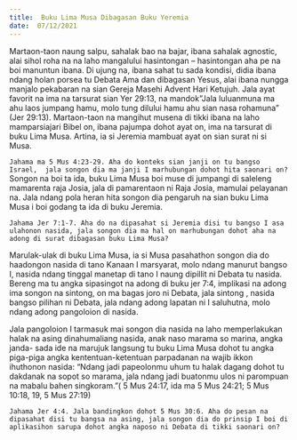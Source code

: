 ```yaml
---
title:  Buku Lima Musa Dibagasan Buku Yeremia
date:  07/12/2021
---
```


Martaon-taon naung salpu, sahalak bao na bajar, ibana sahalak agnostic, alai sihol roha na na laho mangalului hasintongan – hasintongan aha pe na boi manuntun ibana. Di ujung na, ibana sahat tu sada kondisi, didia ibana ndang holan porsea tu Debata Ama dan dibagasan Yesus, alai ibana nungga manjalo pekabaran na sian Gereja Masehi Advent Hari Ketujuh. Jala ayat favorit na ima na tarsurat sian Yer 29:13, na mandok”Jala luluanmuna ma ahu laos jumpang hamu, molo tung dilului hamu ahu sian nasa rohamuna” (Jer 29:13). Martaon-taon na mangihut musena di tikki ibana na laho mamparsiajari Bibel on, ibana pajumpa dohot ayat on, ima na tarsurat di buku Lima Musa. Artina, ia si Jeremia mambuat ayat on sian surat ni si Musa.

`Jahama ma 5 Mus 4:23-29. Aha do konteks sian janji on tu bangso Israel,  jala songon dia ma janji I marhubungan dohot hita saonari on?`Songon na boi ta ida, buku Lima Musa boi muse di jumpangi di saleleng mamarenta raja Josia, jala di pamarentaon ni Raja Josia, mamulai pelayanan na. Jala ndang pola heran hita songon dia pengaruh na sian buku Lima Musa i boi godang ta ida di buku Jeremia.

`Jahama Jer 7:1-7. Aha do na dipasahat si Jeremia disi tu bangso I asa ulahonon nasida, jala songon dia ma hal on marhubungan dohot aha na adong di surat dibagasan buku Lima Musa?`

Marulak-ulak di buku Lima Musa, ia si Musa pasahathon songon dia do haadongon nasida di tano Kanaan I marsyarat, molo ndang manurut bangso I, nasida ndang tinggal manetap di tano I naung dipillit ni Debata tu nasida. Bereng ma tu angka sipasingot na adong di buku jer 7:4, implikasi na adong ima songon na sintong, on ma bagas joro ni Debata, jala sintong , nasida bangso pilihan ni Debata, jala ndang adong lapatan ni I saluhutna, molo ndang adong pangoloion di nasida.

Jala pangoloion I tarmasuk mai songon dia nasida na laho memperlakukan halak na asing dinahumaliang nasida, anak naso marama so marina, angka janda- sada ide na marujuk langsung tu buku Lima Musa dohot tu angka piga-piga angka kententuan-ketentuan parpadanan na wajib ikkon ihuthonon nasida: “Ndang jadi papeolonmu uhum tu halak dagang dohot tu dakdanak na sopot so marama, jala ndang jadi buatonmu ulos ni parompuan na mabalu bahen singkoram.”( 5 Mus 24:17, ida ma 5 Mus 24:21; 5 Mus 10:18, 19, 5 Mus 27:19)

`Jahama Jer 4:4. Jala bandingkon dohot 5 Mus 30:6. Aha do pesan na dipasahat disi tu bangsa na asing, jala songon dia do prinsip I boi di aplikasihon sarupa dohot angka naposo ni Debata di tikki saonari on?`